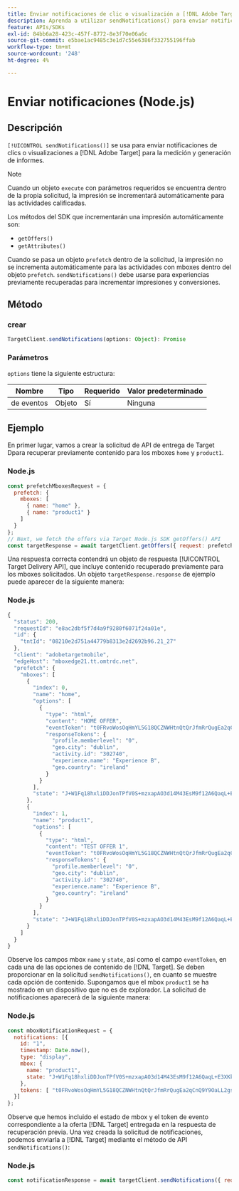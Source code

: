 ```yaml
---
title: Enviar notificaciones de clic o visualización a [!DNL Adobe Target] mediante el SDK de Node.js
description: Aprenda a utilizar sendNotifications() para enviar notificaciones de clic o visualización a [!DNL Adobe Target] para la medición y la creación de informes.
feature: APIs/SDKs
exl-id: 84bb6a28-423c-457f-8772-8e3f70e06a6c
source-git-commit: e5bae1ac9485c3e1d7c55e6386f332755196ffab
workflow-type: tm+mt
source-wordcount: '248'
ht-degree: 4%

---
```


# Enviar notificaciones (Node.js)

## Descripción

`[!UICONTROL sendNotifications()]` se usa para enviar notificaciones de clics o visualizaciones a [!DNL Adobe Target] para la medición y generación de informes.

>[!NOTE]
>
>Cuando un objeto `execute` con parámetros requeridos se encuentra dentro de la propia solicitud, la impresión se incrementará automáticamente para las actividades calificadas.

Los métodos del SDK que incrementarán una impresión automáticamente son:

* `getOffers()`
* `getAttributes()`

Cuando se pasa un objeto `prefetch` dentro de la solicitud, la impresión no se incrementa automáticamente para las actividades con mboxes dentro del objeto `prefetch`. `sendNotifications()` debe usarse para experiencias previamente recuperadas para incrementar impresiones y conversiones.

## Método

### crear

```js {line-numbers="true"}
TargetClient.sendNotifications(options: Object): Promise
```

### Parámetros

`options` tiene la siguiente estructura:

| Nombre | Tipo | Requerido | Valor predeterminado |
| --- | --- | --- | --- |
| de eventos | Objeto | Sí | Ninguna |

## Ejemplo

En primer lugar, vamos a crear la solicitud de API de entrega de Target Dpara recuperar previamente contenido para los mboxes `home` y `product1`.

### Node.js

```js {line-numbers="true"}
const prefetchMboxesRequest = {
  prefetch: {
    mboxes: [
      { name: "home" },
      { name: "product1" }
    ]
  }
};
// Next, we fetch the offers via Target Node.js SDK getOffers() API
const targetResponse = await targetClient.getOffers({ request: prefetchMboxesRequest });
```

Una respuesta correcta contendrá un objeto de respuesta [!UICONTROL Target Delivery API], que incluye contenido recuperado previamente para los mboxes solicitados. Un objeto `targetResponse.response` de ejemplo puede aparecer de la siguiente manera:

### Node.js

```js {line-numbers="true"}
{
  "status": 200,
  "requestId": "e8ac2dbf5f7d4a9f9280f6071f24a01e",
  "id": {
    "tntId": "08210e2d751a44779b8313e2d2692b96.21_27"
  },
  "client": "adobetargetmobile",
  "edgeHost": "mboxedge21.tt.omtrdc.net",
  "prefetch": {
    "mboxes": [
      {
        "index": 0,
        "name": "home",
        "options": [
          {
            "type": "html",
            "content": "HOME OFFER",
            "eventToken": "t0FRvoWosOqHmYL5G18QCZNWHtnQtQrJfmRrQugEa2qCnQ9Y9OaLL2gsdrWQTvE54PwSz67rmXWmSnkXpSSS2Q==",
            "responseTokens": {
              "profile.memberlevel": "0",
              "geo.city": "dublin",
              "activity.id": "302740",
              "experience.name": "Experience B",
              "geo.country": "ireland"
            }
          }
        ],
        "state": "J+W1Fq18hxliDDJonTPfV0S+mzxapAO3d14M43EsM9f12A6QaqL+E3XKkRFlmq9U"
      },
      {
        "index": 1,
        "name": "product1",
        "options": [
          {
            "type": "html",
            "content": "TEST OFFER 1",
            "eventToken": "t0FRvoWosOqHmYL5G18QCZNWHtnQtQrJfmRrQugEa2qCnQ9Y9OaLL2gsdrWQTvE54PwSz67rmXWmSnkXpSSS2Q==",
            "responseTokens": {
              "profile.memberlevel": "0",
              "geo.city": "dublin",
              "activity.id": "302740",
              "experience.name": "Experience B",
              "geo.country": "ireland"
            }
          }
        ],
        "state": "J+W1Fq18hxliDDJonTPfV0S+mzxapAO3d14M43EsM9f12A6QaqL+E3XKkRFlmq9U"
      }
    ]
  }
}
```

Observe los campos mbox `name` y `state`, así como el campo `eventToken`, en cada una de las opciones de contenido de [!DNL Target]. Se deben proporcionar en la solicitud `sendNotifications()`, en cuanto se muestre cada opción de contenido. Supongamos que el mbox `product1` se ha mostrado en un dispositivo que no es de explorador. La solicitud de notificaciones aparecerá de la siguiente manera:

### Node.js

```js {line-numbers="true"}
const mboxNotificationRequest = {
  notifications: [{
    id: "1",
    timestamp: Date.now(),
    type: "display",
    mbox: {
      name: "product1",
      state: "J+W1Fq18hxliDDJonTPfV0S+mzxapAO3d14M43EsM9f12A6QaqL+E3XKkRFlmq9U"
    },
    tokens: [ "t0FRvoWosOqHmYL5G18QCZNWHtnQtQrJfmRrQugEa2qCnQ9Y9OaLL2gsdrWQTvE54PwSz67rmXWmSnkXpSSS2Q==" ]
  }]
};
```

Observe que hemos incluido el estado de mbox y el token de evento correspondiente a la oferta [!DNL Target] entregada en la respuesta de recuperación previa. Una vez creada la solicitud de notificaciones, podemos enviarla a [!DNL Target] mediante el método de API `sendNotifications()`:

### Node.js

```js {line-numbers="true"}
const notificationResponse = await targetClient.sendNotifications({ request: mboxNotificationRequest });
```
